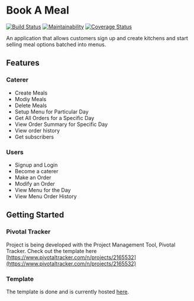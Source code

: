 # Book A Meal
[![Build Status](https://travis-ci.org/Hasstrup/Book-a-meal.svg?branch=157022198-Feature-Auth)](https://travis-ci.org/Hasstrup/Book-a-meal)
[![Maintainability](https://api.codeclimate.com/v1/badges/52333b02f50a4b171959/maintainability)](https://codeclimate.com/github/Hasstrup/Book-a-meal/maintainability)
[![Coverage Status](https://coveralls.io/repos/github/Hasstrup/Book-a-meal/badge.svg?branch=157022198-Feature-Auth)](https://coveralls.io/github/Hasstrup/Book-a-meal?branch=157022198-Feature-Auth)


An application that allows customers sign up and create kitchens and start selling meal options batched into menus.
## Features

### Caterer
* Create Meals
* Modiy Meals
* Delete Meals
* Setup Menu for Particular Day
* Get All Orders for a Specific Day
* View Order Summary for Specific Day
* View order history
* Get subscribers

### Users
* Signup and Login
* Become a caterer
* Make an Order
* Modify an Order
* View Menu for the Day
* View Menu Order History

## Getting Started

### Pivotal Tracker
Project is being developed with the Project Management Tool, Pivotal Tracker. Check out the template here [https://www.pivotaltracker.com/n/projects/2165532](https://www.pivotaltracker.com/n/projects/2165532)

### Template
The template is done and is currently hosted [here](https://hasstrup.github.io/Book-a-meal/UI/html/index.html).
